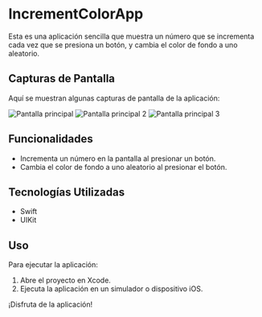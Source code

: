 # IncrementColorApp

Esta es una aplicación sencilla que muestra un número que se incrementa cada vez que se presiona un botón, y cambia el color de fondo a uno aleatorio.

## Capturas de Pantalla

Aquí se muestran algunas capturas de pantalla de la aplicación:

![Pantalla principal](https://github.com/DanielCazorro/IncrementColorApp/Screenshots/Screenshot1.png)
![Pantalla principal 2](https://github.com/DanielCazorro/IncrementColorApp/Screenshots/Screenshot2.png)
![Pantalla principal 3](https://github.com/DanielCazorro/IncrementColorApp/Screenshots/Screenshot3.png)
## Funcionalidades

- Incrementa un número en la pantalla al presionar un botón.
- Cambia el color de fondo a uno aleatorio al presionar el botón.

## Tecnologías Utilizadas

- Swift
- UIKit

## Uso

Para ejecutar la aplicación:
1. Abre el proyecto en Xcode.
2. Ejecuta la aplicación en un simulador o dispositivo iOS.

¡Disfruta de la aplicación!